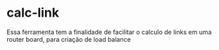# calc-link
Essa  ferramenta tem a finalidade de facilitar o calculo de links em  uma router board, para criação de load balance
